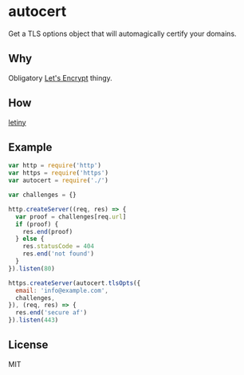# autocert
Get a TLS options object that will automagically certify your domains.

## Why
Obligatory [Let's Encrypt](https://letsencrypt.org/) thingy.

## How
[letiny](https://github.com/anatolsommer/letiny)

## Example
```javascript
var http = require('http')
var https = require('https')
var autocert = require('./')

var challenges = {}

http.createServer((req, res) => {
  var proof = challenges[req.url]
  if (proof) {
    res.end(proof)
  } else {
    res.statusCode = 404
    res.end('not found')
  }
}).listen(80)

https.createServer(autocert.tlsOpts({
  email: 'info@example.com',
  challenges,
}), (req, res) => {
  res.end('secure af')
}).listen(443)
```

## License
MIT
